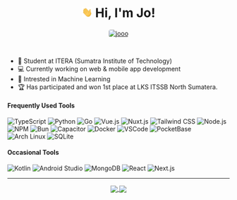 <h1 align="center"><img src='hi.gif' alt='Hi' width="24"/> Hi, I'm Jo!</h1>

<p align="center">
  <a align="center" href="https://jooo.my.id" target="_blank">
  <img align="center" style="border-radius:4px" src="https://img.shields.io/badge/jooo.my.id-white.svg?style=flat-square&logoColor=black" alt="jooo">
  </a>
</p>

<br/>

-   📔 Student at ITERA (Sumatra Institute of Technology)
-   💻 Currently working on web & mobile app development
-   🤖 Intrested in Machine Learning
-   🏆 Has participated and won 1st place at LKS ITSSB North Sumatera.

<h4>Frequently Used Tools</h4>
<p>
<img src="https://img.shields.io/badge/Typescript-%23007ACC.svg?style=flat-square&logo=typescript&logoColor=white" alt="TypeScript">
<img src="https://img.shields.io/badge/python-3670A0?style=flat-square&logo=python&logoColor=ffdd54" alt="Python">
<img src="https://img.shields.io/badge/go-%2300ADD8.svg?style=flat-square&logo=go&logoColor=white" alt="Go">
<img src="https://img.shields.io/badge/Vue.js-4FC08D?style=flat-square&logo=vue.js&logoColor=white" alt="Vue.js">
<img src="https://img.shields.io/badge/Nuxt.js-00C58E?style=flat-square&logo=nuxt.js&logoColor=white" alt="Nuxt.js">
<img src="https://img.shields.io/badge/Tailwindcss-%2338B2AC.svg?style=flat-square&logo=tailwind-css&logoColor=white" alt="Tailwind CSS">
<img src="https://img.shields.io/badge/Node.js-44AA44?style=flat-square&logo=nodedotjs&logoColor=white" alt="Node.js">
<img src="https://img.shields.io/badge/NPM-CB3837?style=flat-square&logo=npm&logoColor=white" alt="NPM">
<img src="https://img.shields.io/badge/Bun-000000?style=flat-square&logo=bun&logoColor=white" alt="Bun">
<img src="https://img.shields.io/badge/Capacitor-119EFF?style=flat-square&logo=capacitor&logoColor=white" alt="Capacitor">
<img src="https://img.shields.io/badge/Docker-2496ED?style=flat-square&logo=docker&logoColor=white" alt="Docker">
<img src="https://img.shields.io/badge/Visual%20Studio%20Code-0078d7.svg?style=flat-square&logo=visual-studio-code&logoColor=white" alt="VSCode">
<img src="https://img.shields.io/badge/PocketBase-white.svg?style=flat-square&logo=pocketbase&logoColor=black" alt="PocketBase">
<img src="https://img.shields.io/badge/Arch%20Linux-1793D1?style=flat-square&logo=arch-linux&logoColor=white" alt="Arch Linux">
<img src="https://img.shields.io/badge/SQLite-003B57?style=flat-square&logo=sqlite&logoColor=white" alt="SQLite">
</p>

<h4>Occasional Tools</h4>
<p>
<img src="https://img.shields.io/badge/kotlin-black.svg?style=flat-square&logo=kotlin&logoColor=orange" alt="Kotlin">
<img src="https://img.shields.io/badge/android%20studio-346ac1?style=flat-square&logo=android%20studio&logoColor=white" alt="Android Studio">
<img src="https://img.shields.io/badge/MongoDB-%234ea94b.svg?style=flat-square&logo=mongodb&logoColor=white" alt="MongoDB">
<img src="https://img.shields.io/badge/react-%2320232a.svg?style=flat-square&logo=react&logoColor=%2361DAFB" alt="React">
<img src="https://img.shields.io/badge/Next-black?style=flat-square&logo=next.js&logoColor=white" alt="Next.js">
</p>

<hr/>

<p align="center">
    <a href="https://github.com/jo0707/">
      <img width=350 align="center" src="https://github-readme-stats.vercel.app/api?username=jo0707&show_icons=true&theme=tokyonight&rank_icon=github&custom_title=Jo's+Github+Stats" />
    </a>
    <a href="https://github.com/jo0707/">
      <img width=268 align="center" src="https://github-readme-stats.vercel.app/api/top-langs?username=jo0707&show_icons=true&theme=tokyonight&locale=en&layout=compact" />
    </a>
</p>
